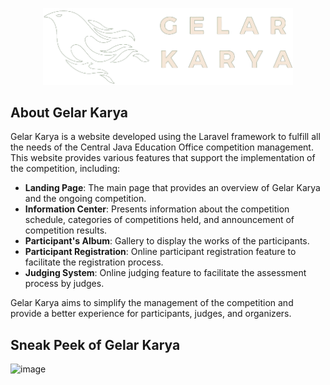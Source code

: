 <p align="center"><a href="https://github.com/fianps/gelarkarya" target="_blank"><img src="public\assets\img\logo\manuk.png" width="400" alt="Gelar Karya"></a></p>

## About Gelar Karya

Gelar Karya is a website developed using the Laravel framework to fulfill all the needs of the Central Java Education Office competition management. This website provides various features that support the implementation of the competition, including:

-   **Landing Page**: The main page that provides an overview of Gelar Karya and the ongoing competition.
-   **Information Center**: Presents information about the competition schedule, categories of competitions held, and announcement of competition results.
-   **Participant's Album**: Gallery to display the works of the participants.
-   **Participant Registration**: Online participant registration feature to facilitate the registration process.
-   **Judging System**: Online judging feature to facilitate the assessment process by judges.

Gelar Karya aims to simplify the management of the competition and provide a better experience for participants, judges, and organizers.

## Sneak Peek of Gelar Karya

![image](https://github.com/fianps/gelarkarya/assets/90088063/c914321b-65a0-41a1-9876-817fe54114ef)
